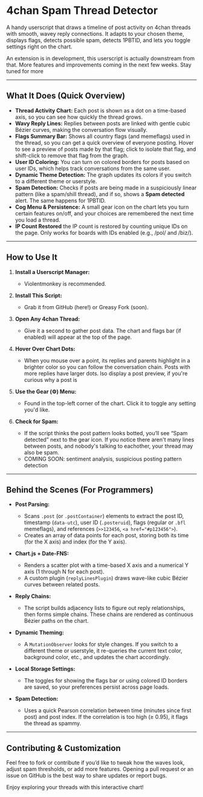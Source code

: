 # 4chan Spam Thread Detector

A handy userscript that draws a timeline of post activity on 4chan threads with smooth, wavey reply connections. It adapts to your chosen theme, displays flags, detects possible spam, detects 1PBTID, and lets you toggle settings right on the chart.

An extension is in development, this userscript is actually downstream from that. More features and improvements coming in the next few weeks. Stay tuned for more

---

## What It Does (Quick Overview)

- **Thread Activity Chart:** Each post is shown as a dot on a time-based axis, so you can see how quickly the thread grows.  
- **Wavy Reply Lines:** Replies between posts are linked with gentle cubic Bézier curves, making the conversation flow visually.  
- **Flags Summary Bar:** Shows all country flags (and memeflags) used in the thread, so you can get a quick overview of everyone posting. Hover to see a preview of posts made by that flag; click to isolate that flag, and shift-click to remove that flag from the graph.  
- **User ID Coloring:** You can turn on colored borders for posts based on user IDs, which helps track conversations from the same user.  
- **Dynamic Theme Detection:** The graph updates its colors if you switch to a different theme or userstyle.  
- **Spam Detection:** Checks if posts are being made in a suspiciously linear pattern (like a spam/shill thread), and if so, shows a **Spam detected** alert. The same happens for 1PBTID.  
- **Cog Menu & Persistence:** A small gear icon on the chart lets you turn certain features on/off, and your choices are remembered the next time you load a thread.
- **IP Count Restored** the IP count is restored by counting unique IDs on the page. Only works for boards with IDs enabled (e.g., /pol/ and /biz/).
---

## How to Use It

1. **Install a Userscript Manager:**  
   - Violentmonkey is recommended.  

2. **Install This Script:**  
   - Grab it from GitHub (here!) or Greasy Fork (soon).  

3. **Open Any 4chan Thread:**  
   - Give it a second to gather post data. The chart and flags bar (if enabled) will appear at the top of the page.  

4. **Hover Over Chart Dots:**  
   - When you mouse over a point, its replies and parents highlight in a brighter color so you can follow the conversation chain. Posts with more replies have larger dots. lso display a post preview, if you're curious why a post is  

5. **Use the Gear (⚙) Menu:**  
   - Found in the top-left corner of the chart. Click it to toggle any setting you'd like.

6. **Check for Spam:**  
   - If the script thinks the post pattern looks botted, you’ll see “Spam detected” next to the gear icon. If you notice there aren't many lines between posts, and nobody's talking to eachother, your thread may also be spam.
   - COMING SOON: sentiment analysis, suspicious posting pattern detection 

---

## Behind the Scenes (For Programmers)

- **Post Parsing:**  
  - Scans `.post` (or `.postContainer`) elements to extract the post ID, timestamp (`data-utc`), user ID (`.posteruid`), flags (regular or `.bfl` memeflags), and references (`>>123456`, `<a href="#p123456">`).
  - Creates an array of data points for each post, storing both its time (for the X axis) and index (for the Y axis).

- **Chart.js + Date-FNS:**  
  - Renders a scatter plot with a time-based X axis and a numerical Y axis (1 through N for each post).
  - A custom plugin (`replyLinesPlugin`) draws wave-like cubic Bézier curves between related posts.

- **Reply Chains:**  
  - The script builds adjacency lists to figure out reply relationships, then forms simple chains. These chains are rendered as continuous Bézier paths on the chart.

- **Dynamic Theming:**  
  - A `MutationObserver` looks for style changes. If you switch to a different theme or userstyle, it re-queries the current text color, background color, etc., and updates the chart accordingly.

- **Local Storage Settings:**  
  - The toggles for showing the flags bar or using colored ID borders are saved, so your preferences persist across page loads.

- **Spam Detection:**  
  - Uses a quick Pearson correlation between time (minutes since first post) and post index. If the correlation is too high (≥ 0.95), it flags the thread as spammy.

---

## Contributing & Customization

Feel free to fork or contribute if you’d like to tweak how the waves look, adjust spam thresholds, or add more features. Opening a pull request or an issue on GitHub is the best way to share updates or report bugs.

Enjoy exploring your threads with this interactive chart!
